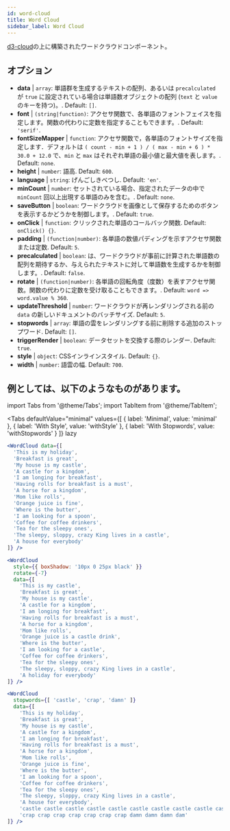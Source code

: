 ```yaml
---
id: word-cloud 
title: Word Cloud
sidebar_label: Word Cloud
---
```


[d3-cloud](https://github.com/jasondavies/d3-cloud)の上に構築されたワードクラウドコンポーネント。

## オプション

* __data__ | `array`: 単語群を生成するテキストの配列、あるいは `precalculated` が `true` に設定されている場合は単語数オブジェクトの配列 (`text` と `value` のキーを持つ)。. Default: `[]`.
* __font__ | `(string|function)`: アクセサ関数で、各単語のフォントフェイスを指定します。関数の代わりに定数を指定することもできます。. Default: `'serif'`.
* __fontSizeMapper__ | `function`: アクセサ関数で，各単語のフォントサイズを指定します．デフォルトは `( count - min + 1 ) / ( max - min + 6 ) * 30.0 + 12.0` で、`min` と `max` はそれぞれ単語の最小値と最大値を表します。. Default: `none`.
* __height__ | `number`: 語高. Default: `600`.
* __language__ | `string`: げんごしきべつし. Default: `'en'`.
* __minCount__ | `number`: セットされている場合、指定されたデータの中で `minCount` 回以上出現する単語のみを含む。. Default: `none`.
* __saveButton__ | `boolean`: ワードクラウドを画像として保存するためのボタンを表示するかどうかを制御します。. Default: `true`.
* __onClick__ | `function`: クリックされた単語のコールバック関数. Default: `onClick() {}`.
* __padding__ | `(function|number)`: 各単語の数値パディングを示すアクセサ関数または定数. Default: `5`.
* __precalculated__ | `boolean`: は、ワードクラウドが事前に計算された単語数の配列を期待するか、与えられたテキストに対して単語数を生成するかを制御します。. Default: `false`.
* __rotate__ | `(function|number)`: 各単語の回転角度（度数）を表すアクセサ関数。関数の代わりに定数を受け取ることもできます。. Default: `word => word.value % 360`.
* __updateThreshold__ | `number`: ワードクラウドが再レンダリングされる前の `data` の新しいドキュメントのバッチサイズ. Default: `5`.
* __stopwords__ | `array`: 単語の雲をレンダリングする前に削除する追加のストップワード. Default: `[]`.
* __triggerRender__ | `boolean`: データセットを交換する際のレンダー. Default: `true`.
* __style__ | `object`: CSSインラインスタイル. Default: `{}`.
* __width__ | `number`: 語雲の幅. Default: `700`.


## 例としては、以下のようなものがあります。

import Tabs from '@theme/Tabs';
import TabItem from '@theme/TabItem';

<Tabs
    defaultValue="minimal"
    values={[
        { label: 'Minimal', value: 'minimal' },
        { label: 'With Style', value: 'withStyle' },
        { label: 'With Stopwords', value: 'withStopwords' }
    ]}
    lazy
>

<TabItem value="minimal">

```jsx live
<WordCloud data={[
  'This is my holiday', 
  'Breakfast is great', 
  'My house is my castle', 
  'A castle for a kingdom', 
  'I am longing for breakfast',
  'Having rolls for breakfast is a must',
  'A horse for a kingdom',
  'Mom like rolls',
  'Orange juice is fine',
  'Where is the butter',
  'I am looking for a spoon',
  'Coffee for coffee drinkers',
  'Tea for the sleepy ones',
  'The sleepy, sloppy, crazy King lives in a castle',
  'A house for everybody'
]} />
```
</TabItem>

<TabItem value="withStyle">

```jsx live
<WordCloud 
  style={{ boxShadow: '10px 0 25px black' }}
  rotate={-7}
  data={[
    'This is my castle', 
    'Breakfast is great', 
    'My house is my castle', 
    'A castle for a kingdom', 
    'I am longing for breakfast',
    'Having rolls for breakfast is a must',
    'A horse for a kingdom',
    'Mom like rolls',
    'Orange juice is a castle drink',
    'Where is the butter',
    'I am looking for a castle',
    'Coffee for coffee drinkers',
    'Tea for the sleepy ones',
    'The sleepy, sloppy, crazy King lives in a castle',
    'A holiday for everybody'
]} />
```
</TabItem>

<TabItem value="withStopwords">

```jsx live
<WordCloud 
  stopwords={[ 'castle', 'crap', 'damn' ]}
  data={[
    'This is my holiday', 
    'Breakfast is great', 
    'My house is my castle', 
    'A castle for a kingdom', 
    'I am longing for breakfast',
    'Having rolls for breakfast is a must',
    'A horse for a kingdom',
    'Mom like rolls',
    'Orange juice is fine',
    'Where is the butter',
    'I am looking for a spoon',
    'Coffee for coffee drinkers',
    'Tea for the sleepy ones',
    'The sleepy, sloppy, crazy King lives in a castle',
    'A house for everybody',
    'castle castle castle castle castle castle castle castle castle castle',
    'crap crap crap crap crap crap crap damn damn damn dam'
]} />
```

</TabItem>

</Tabs>
